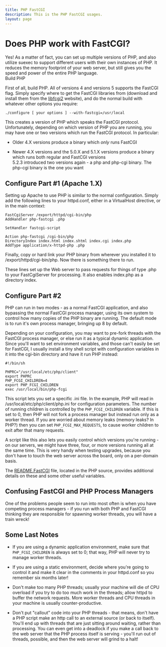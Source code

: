 ```yaml
---
title: PHP FastCGI
description: This is the PHP FastCGI usages.
layout: page
---
```


# Does PHP work with FastCGI?

Yes! As a matter of fact, you can set up multiple versions of PHP, and also utilize suexec to support different users with their own instances of PHP. It reduces the memory footprint of your web server, but still gives you the speed and power of the entire PHP language.  
Build PHP

First of all, build PHP. All of versions 4 and versions 5 supports the FastCGI flag. Simply specify where to get the FastCGI libraries from (download and install them from the [libfcgi2](https://htmlpreview.github.io/?https://github.com/FastCGI-Archives/fcgi2/blob/master/doc/overview.html) website), and do the normal build with whatever other options you require:

`./configure [ your options ] --with-fastcgi=/usr/local`

This creates a version of PHP which speaks the FastCGI protocol. Unfortunately, depending on which version of PHP you are running, you may have one or two versions which run the FastCGI protocol. In particular:

*   Older 4.X versions produce a binary which _only_ runs FastCGI  

*   Newer 4.X versions and the 5.0.X and 5.1.X versions produce a binary which runs both regular and FastCGI versions  
    5.2.3 introduced two versions again - a php and php-cgi binary. The php-cgi binary is the one you want  

## Configure Part #1 (Apache 1.X)

Setting up Apache to use PHP is similar to the normal configuration. Simply add the following lines to your httpd.conf, either in a VirtualHost directive, or in the main context:

```
FastCgiServer /export/httpd/cgi-bin/php  
AddHandler php-fastcgi .php

SetHandler fastcgi-script

Action php-fastcgi /cgi-bin/php  
DirectoryIndex index.html index.shtml index.cgi index.php  
AddType application/x-httpd-php .php
```

Finally, copy or hard link your PHP binary from wherever you installed it to /export/httpd/cgi-bin/php. Now there is something there to run.

These lines set up the Web server to pass requests for things of type .php to your FastCgiServer for processing. It also enables index.php as a directory index.

## Configure Part #2

PHP can run in two modes - as a normal FastCGI application, and also bypassing the normal FastCGI process manager, using its own system to control how many copies of the PHP binary are running. The default mode is to run it's own process manager, bringing up 8 by default.

Depending on your configuration, you may want to pre-fork threads with the FastCGI process manager, or else run it as a typical dynamic application. Since you'll want to set environment variables, and those can't easily be set for FastCGI, I usually install a tiny shell script with configuration variables in it into the cgi-bin directory and have it run PHP instead:

```  
#!/bin/sh

PHPRC="/usr/local/etc/php/client"  
export PHPRC  
PHP_FCGI_CHILDREN=4  
export PHP_FCGI_CHILDREN  
exec /usr/local/bin/php-fcgi  
```

This script lets you set a specific .ini file. In the example, PHP will read in /usr/local/etc/php/client/php.ini for configuration parameters. The number of running children is controlled by the `PHP_FCGI_CHILDREN` variable. If this is set to 0, then PHP will not fork a process manager but instead run only as a worker thread. If you are worried about memory leaks (memory leaks? In PHP?) then you can set `PHP_FCGI_MAX_REQUESTS`, to cause worker children to exit after that many requests.

A script like this also lets you easily control which versions you're running - on our servers, we might have three, four, or more versions running all at the same time. This is very handy when testing upgrades, because you don't have to touch the web server across the board, only on a per-domain basis.

The [README.FastCGI](https://github.com/php/php-src/blob/PHP-5.6/sapi/cgi/README.FastCGI) file, located in the PHP source, provides additional details on these and some other useful variables.

## Confusing FastCGI and PHP Process Managers

One of the problems people seem to run into most often is when you have competing process managers - if you run with both PHP and FastCGI thinking they are responsible for spawning worker threads, you will have a train wreck!

## Some Last Notes

*   If you are using a dynamic application environment, make sure that `PHP_FCGI_CHILDREN` is always set to 0; that way, PHP will never try to manage worker threads.  

*   If you are using a static environment, decide where you're going to control it and make it clear in the comments in your httpd.conf so you remember six months later!  

*   Don't make too many PHP threads; usually your machine will die of CPU overload if you try to do too much work in the threads; allow httpd to buffer the network requests. More worker threads and CPU threads in your machine is usually counter-productive.  

*   Don't put "callout" code into your PHP threads - that means, don't have a PHP script make an http call to an external source (or back to itself). You'll end up with threads that are just sitting around waiting, rather than processing. You can even get into a deadlock if you make a call back to the web server that the PHP process itself is serving - you'll run out of threads, possible, and then the web server will grind to a halt!
